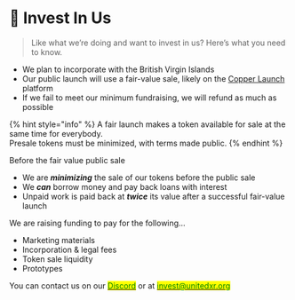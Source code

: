 # 🏁 Invest In Us

> Like what we’re doing and want to invest in us? Here’s what you need to know.

* We plan to incorporate with the British Virgin Islands
* Our public launch will use a fair-value sale, likely on the [Copper Launch](https://copperlaunch.com) platform
* If we fail to meet our minimum fundraising, we will refund as much as possible

{% hint style="info" %}
A fair launch makes a token available for sale at the same time for everybody. \
Presale tokens must be minimized, with terms made public.
{% endhint %}

Before the fair value public sale&#x20;

* We are _**minimizing**_ the sale of our tokens before the public sale
* We _**can**_ borrow money and pay back loans with interest
* Unpaid work is paid back at _**twice**_ its value after a successful fair-value launch

We are raising funding to pay for the following…

* Marketing materials
* Incorporation & legal fees
* Token sale liquidity
* Prototypes

You can contact us on our [<mark style="color:green;">Discord</mark>](https://discord.com/invite/fV2SjJzEUr) or at [<mark style="color:green;">invest@unitedxr.org</mark>](mailto:invest@unitedxr.org)<mark style="color:green;"></mark>

